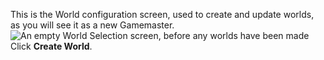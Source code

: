 This is the World configuration screen, used to create and update worlds, as you will see it as a new Gamemaster.
![An empty World Selection screen, before any worlds have been made](https://raw.githubusercontent.com/foundry-vtt-community/wiki/master/images/Getting%20Started/Setting%20Up%20Worlds/My_First_Screen.jpg)
Click **Create World**.


<!-- 
When creating a new world, you must fill in some mandatory details. The world name is a human-readable string that may contain special characters. The file path to your world defines the subdirectory name within the `public/worlds` folder where your world will be saved.

**⚠️ Warning ⚠️**
> The file path for your world will be used in web URLs, so it is best to adhere to common web standards in choosing this name. Avoid spaces or special characters, instead using hyphens to separate multiple terms.

You must choose the Game System that your world will use. Foundry VTT comes with some common game systems built-in, but more game systems are available through our excellent community of mod developers. To install a new game system, simply download the system definition and extract it within the `public/systems folder`. For a new system to be recognized by the software you must restart the application.

**⚠️ Warning ⚠️**
> A world’s game system cannot be changed once the world is created, since any data created in that world will use the data model and schema for that system.

Lastly, you may provide a text description of your World that can be used to keep track of details about the world or advertise it to potential players.
-->
